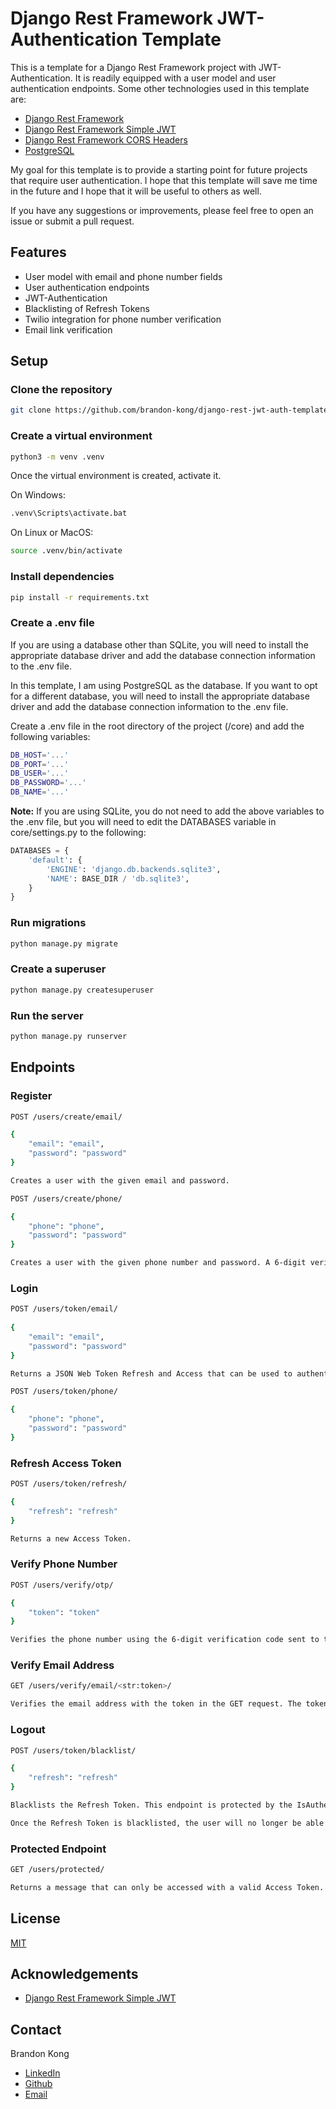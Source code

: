# Django Rest Framework JWT-Authentication Template

This is a template for a Django Rest Framework project with JWT-Authentication.
It is readily equipped with a user model and user authentication endpoints. Some other
technologies used in this template are:

- [Django Rest Framework](https://www.django-rest-framework.org/)
- [Django Rest Framework Simple JWT](https://django-rest-framework-simplejwt.readthedocs.io/en/latest/)
- [Django Rest Framework CORS Headers](https://pypi.org/project/django-cors-headers/)
- [PostgreSQL](https://www.postgresql.org/)

My goal for this template is to provide a starting point for future projects that require
user authentication. I hope that this template will save me time in the future and I hope
that it will be useful to others as well.

If you have any suggestions or improvements, please feel free to open an issue or submit a pull request.

## Features
- User model with email and phone number fields
- User authentication endpoints
- JWT-Authentication
- Blacklisting of Refresh Tokens
- Twilio integration for phone number verification
- Email link verification

## Setup

### Clone the repository

```bash
git clone https://github.com/brandon-kong/django-rest-jwt-auth-template.git
```

### Create a virtual environment

```bash
python3 -m venv .venv
```

Once the virtual environment is created, activate it.

On Windows:

```bash
.venv\Scripts\activate.bat
```

On Linux or MacOS:
```bash
source .venv/bin/activate
```

### Install dependencies

```bash
pip install -r requirements.txt
```

### Create a .env file

If you are using a database other than SQLite, you will need to install the appropriate database driver and add the database connection information to the .env file.

In this template, I am using PostgreSQL as the database. If you want to opt for a different database, you will need to install the appropriate database driver and add the database connection information to the .env file.

Create a .env file in the root directory of the project (/core) and add the following variables:

```bash
DB_HOST='...'
DB_PORT='...'
DB_USER='...'
DB_PASSWORD='...'
DB_NAME='...'
```

**Note:** If you are using SQLite, you do not need to add the above variables to the .env file,
but you will need to edit the DATABASES variable in core/settings.py to the following:

```python
DATABASES = {
    'default': {
        'ENGINE': 'django.db.backends.sqlite3',
        'NAME': BASE_DIR / 'db.sqlite3',
    }
}
```

### Run migrations

```bash
python manage.py migrate
```

### Create a superuser

```bash
python manage.py createsuperuser
```

### Run the server

```bash
python manage.py runserver
```

## Endpoints

### Register

```bash
POST /users/create/email/

{
    "email": "email",
    "password": "password"
}

Creates a user with the given email and password.
```

```bash
POST /users/create/phone/

{
    "phone": "phone",
    "password": "password"
}

Creates a user with the given phone number and password. A 6-digit verification code will be sent to the phone number using Twilio. The password is an added layer of security in case the verification code is intercepted.
```


### Login

```bash
POST /users/token/email/
    
{
    "email": "email",
    "password": "password"
}

Returns a JSON Web Token Refresh and Access that can be used to authenticate requests.
```

```bash
POST /users/token/phone/

{
    "phone": "phone",
    "password": "password"
}
```

### Refresh Access Token

```bash
POST /users/token/refresh/

{
    "refresh": "refresh"
}

Returns a new Access Token.
```

### Verify Phone Number

```bash
POST /users/verify/otp/

{
    "token": "token"
}

Verifies the phone number using the 6-digit verification code sent to the phone number. This endpoint is protected by the IsAuthenticated permission class, so the user must have a valid Authorization header with a valid Access Token.
```

### Verify Email Address

```bash
GET /users/verify/email/<str:token>/

Verifies the email address with the token in the GET request. The token is sent to the user's email address when the user is created. The token is a UUID for added security. This endpoint is not protected by any permission classes because the user will click on the link in the email to verify their email address.
```


### Logout

```bash
POST /users/token/blacklist/

{
    "refresh": "refresh"
}

Blacklists the Refresh Token. This endpoint is protected by the IsAuthenticated permission class, so the user must have a valid Authorization header with a valid Access Token.

Once the Refresh Token is blacklisted, the user will no longer be able to use it to obtain a new Access Token. However, the user will still be able to use the current Access Token until it expires. It is recommended to use a short Access Token expiration time to minimize the amount of time a blacklisted Refresh Token can be used. Deleting the access token from the client side is also recommended.
```

### Protected Endpoint

```bash
GET /users/protected/

Returns a message that can only be accessed with a valid Access Token. The token is stored in the Authorization header as a Bearer token.
```

## License

[MIT](/LICENSE)

## Acknowledgements

- [Django Rest Framework Simple JWT](https://django-rest-framework-simplejwt.readthedocs.io/en/latest/)


## Contact

Brandon Kong
- [LinkedIn](https://www.linkedin.com/in/brandon-kong0/)
- [Github](https://www.github.com/brandon-kong)
- [Email](mailto:kongbrandon0@gmail.com)

